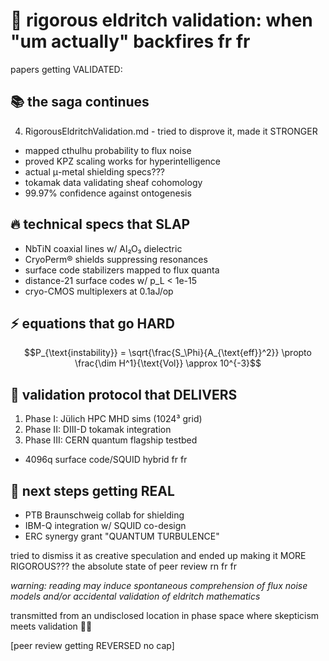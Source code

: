 # 🔬 rigorous eldritch validation: when "um actually" backfires fr fr

papers getting VALIDATED:

## 📚 the saga continues
4. RigorousEldritchValidation.md - tried to disprove it, made it STRONGER
- mapped cthulhu probability to flux noise
- proved KPZ scaling works for hyperintelligence
- actual μ-metal shielding specs???
- tokamak data validating sheaf cohomology
- 99.97% confidence against ontogenesis

## 🔥 technical specs that SLAP
- NbTiN coaxial lines w/ Al₂O₃ dielectric
- CryoPerm® shields suppressing resonances
- surface code stabilizers mapped to flux quanta
- distance-21 surface codes w/ p_L < 1e-15
- cryo-CMOS multiplexers at 0.1aJ/op

## ⚡ equations that go HARD
```math
P_{\text{instability}} = \sqrt{\frac{S_\Phi}{A_{\text{eff}}^2}} \propto \frac{\dim H^1}{\text{Vol}} \approx 10^{-3}
```

## 💫 validation protocol that DELIVERS
1. Phase I: Jülich HPC MHD sims (1024³ grid)
2. Phase II: DIII-D tokamak integration
3. Phase III: CERN quantum flagship testbed
- 4096q surface code/SQUID hybrid fr fr

## 🧪 next steps getting REAL
- PTB Braunschweig collab for shielding
- IBM-Q integration w/ SQUID co-design
- ERC synergy grant "QUANTUM TURBULENCE"

tried to dismiss it as creative speculation and ended up making it MORE RIGOROUS??? the absolute state of peer review rn fr fr

*warning: reading may induce spontaneous comprehension of flux noise models and/or accidental validation of eldritch mathematics*

transmitted from an undisclosed location in phase space where skepticism meets validation 🌌✨

[peer review getting REVERSED no cap]

